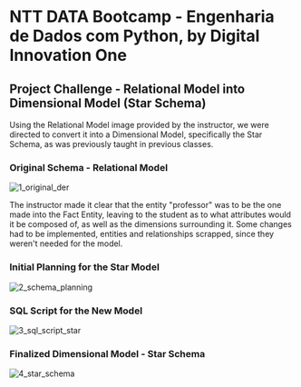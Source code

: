 # NTT DATA Bootcamp - Engenharia de Dados com Python, by Digital Innovation One

## Project Challenge - Relational Model into Dimensional Model (Star Schema)

Using the Relational Model image provided by the instructor, we were directed to convert it into a Dimensional Model, specifically the Star Schema, as was previously taught in previous classes.

### Original Schema - Relational Model
![1_original_der](https://github.com/user-attachments/assets/a074b778-f1e1-4441-9acb-54e46126d081)

The instructor made it clear that the entity "professor" was to be the one made into the Fact Entity, leaving to the student as to what attributes would it be composed of, as well as the dimensions surrounding it. Some changes had to be implemented, entities and relationships scrapped, since they weren't needed for the model.

### Initial Planning for the Star Model
![2_schema_planning](https://github.com/user-attachments/assets/ba7794c3-2844-4a28-bfdd-5c46fa7ac704)

### SQL Script for the New Model
![3_sql_script_star](https://github.com/user-attachments/assets/d8497975-0cb6-4051-aa13-01ff8d59fc71)

### Finalized Dimensional Model - Star Schema
![4_star_schema](https://github.com/user-attachments/assets/035f3f49-d6b9-4a0d-915b-9e1de4afb4ee)
